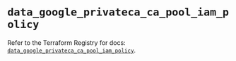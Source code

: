 # `data_google_privateca_ca_pool_iam_policy`

Refer to the Terraform Registry for docs: [`data_google_privateca_ca_pool_iam_policy`](https://registry.terraform.io/providers/hashicorp/google/6.10.0/docs/data-sources/privateca_ca_pool_iam_policy).
